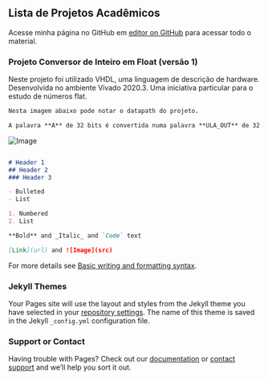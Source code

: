 ## Lista de Projetos Acadêmicos

Acesse minha página no GitHub em [editor on GitHub](https://github.com/ismael-vianna/) para acessar todo o material.

### Projeto Conversor de Inteiro em Float (versão 1)

Neste projeto foi utilizado VHDL, uma linguagem de descrição de hardware.
Desenvolvida no ambiente Vivado 2020.3. Uma iniciativa particular para o estudo de números flat.

```markdown
Nesta imagem abaixo pode notar o datapath do projeto.

A palavra **A** de 32 bits é convertida numa palavra **ULA_OUT** de 32 bits que representa o número float.
```

![Image](.../VHDL-converting-integer-to-float-32bits/blob/main/divis%C3%A3o_float_ismaelVianna-v1.jpg)

```markdown

# Header 1
## Header 2
### Header 3

- Bulleted
- List

1. Numbered
2. List

**Bold** and _Italic_ and `Code` text

[Link](url) and ![Image](src)
```

For more details see [Basic writing and formatting syntax](https://docs.github.com/en/github/writing-on-github/getting-started-with-writing-and-formatting-on-github/basic-writing-and-formatting-syntax).

### Jekyll Themes

Your Pages site will use the layout and styles from the Jekyll theme you have selected in your [repository settings](https://github.com/ismael-vianna/firstgithubwebsite/settings/pages). The name of this theme is saved in the Jekyll `_config.yml` configuration file.

### Support or Contact

Having trouble with Pages? Check out our [documentation](https://docs.github.com/categories/github-pages-basics/) or [contact support](https://support.github.com/contact) and we’ll help you sort it out.

